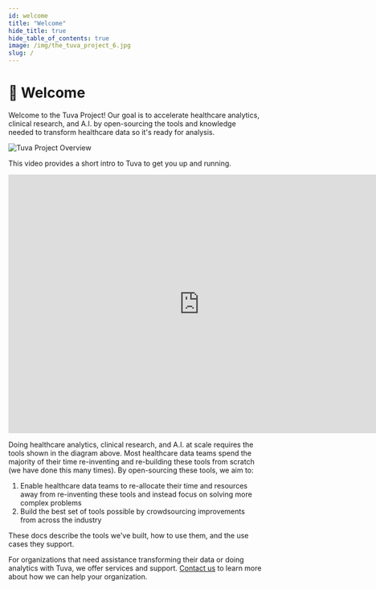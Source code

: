 ```yaml
---
id: welcome
title: "Welcome"
hide_title: true
hide_table_of_contents: true
image: /img/the_tuva_project_6.jpg
slug: /
---
```


# 👋 Welcome

Welcome to the Tuva Project!  Our goal is to accelerate healthcare analytics, clinical research, and A.I. by open-sourcing the tools and knowledge needed to transform healthcare data so it's ready for analysis.

![Tuva Project Overview](/img/the_tuva_project_6.jpg)

This video provides a short intro to Tuva to get you up and running.

<iframe width="760" height="515" src="https://www.youtube.com/embed/XGCWrrsXnKk?si=KEW295zK7EG-F2Ww" title="YouTube video player" frameborder="0" allow="accelerometer; autoplay; clipboard-write; encrypted-media; gyroscope; picture-in-picture; web-share" referrerpolicy="strict-origin-when-cross-origin" allowfullscreen="true"></iframe>

Doing healthcare analytics, clinical research, and A.I. at scale requires the tools shown in the diagram above.  Most healthcare data teams spend the majority of their time re-inventing and re-building these tools from scratch (we have done this many times).  By open-sourcing these tools, we aim to:

1. Enable healthcare data teams to re-allocate their time and resources away from re-inventing these tools and instead focus on solving more complex problems
2. Build the best set of tools possible by crowdsourcing improvements from across the industry

These docs describe the tools we've built, how to use them, and the use cases they support.

For organizations that need assistance transforming their data or doing analytics with Tuva, we offer services and support.  [Contact us](https://tuvahealth.com/contact/) to learn more about how we can help your organization.
